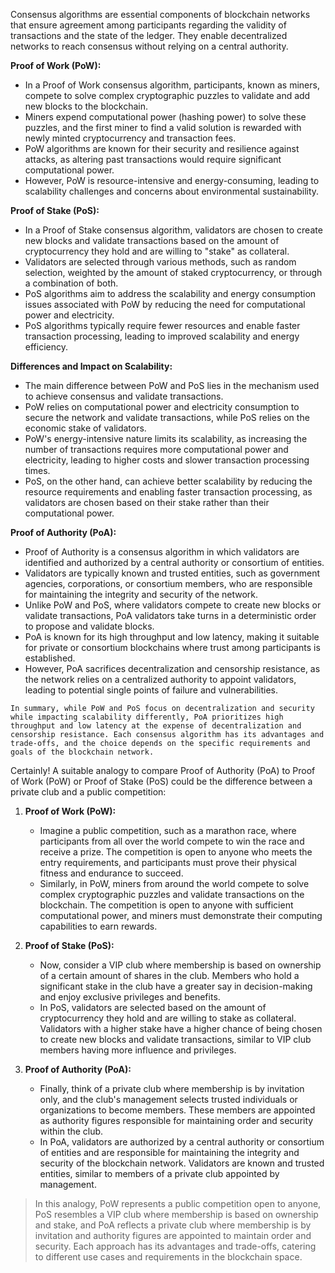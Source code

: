 Consensus algorithms are essential components of blockchain networks that ensure agreement among participants regarding the validity of transactions and the state of the ledger. They enable decentralized networks to reach consensus without relying on a central authority.

**Proof of Work (PoW):**
- In a Proof of Work consensus algorithm, participants, known as miners, compete to solve complex cryptographic puzzles to validate and add new blocks to the blockchain.
- Miners expend computational power (hashing power) to solve these puzzles, and the first miner to find a valid solution is rewarded with newly minted cryptocurrency and transaction fees.
- PoW algorithms are known for their security and resilience against attacks, as altering past transactions would require significant computational power.
- However, PoW is resource-intensive and energy-consuming, leading to scalability challenges and concerns about environmental sustainability.

**Proof of Stake (PoS):**
- In a Proof of Stake consensus algorithm, validators are chosen to create new blocks and validate transactions based on the amount of cryptocurrency they hold and are willing to "stake" as collateral.
- Validators are selected through various methods, such as random selection, weighted by the amount of staked cryptocurrency, or through a combination of both.
- PoS algorithms aim to address the scalability and energy consumption issues associated with PoW by reducing the need for computational power and electricity.
- PoS algorithms typically require fewer resources and enable faster transaction processing, leading to improved scalability and energy efficiency.

**Differences and Impact on Scalability:**
- The main difference between PoW and PoS lies in the mechanism used to achieve consensus and validate transactions.
- PoW relies on computational power and electricity consumption to secure the network and validate transactions, while PoS relies on the economic stake of validators.
- PoW's energy-intensive nature limits its scalability, as increasing the number of transactions requires more computational power and electricity, leading to higher costs and slower transaction processing times.
- PoS, on the other hand, can achieve better scalability by reducing the resource requirements and enabling faster transaction processing, as validators are chosen based on their stake rather than their computational power.

**Proof of Authority (PoA):**
- Proof of Authority is a consensus algorithm in which validators are identified and authorized by a central authority or consortium of entities.
- Validators are typically known and trusted entities, such as government agencies, corporations, or consortium members, who are responsible for maintaining the integrity and security of the network.
- Unlike PoW and PoS, where validators compete to create new blocks or validate transactions, PoA validators take turns in a deterministic order to propose and validate blocks.
- PoA is known for its high throughput and low latency, making it suitable for private or consortium blockchains where trust among participants is established.
- However, PoA sacrifices decentralization and censorship resistance, as the network relies on a centralized authority to appoint validators, leading to potential single points of failure and vulnerabilities.


``` 
In summary, while PoW and PoS focus on decentralization and security while impacting scalability differently, PoA prioritizes high throughput and low latency at the expense of decentralization and censorship resistance. Each consensus algorithm has its advantages and trade-offs, and the choice depends on the specific requirements and goals of the blockchain network.
```

Certainly! A suitable analogy to compare Proof of Authority (PoA) to Proof of Work (PoW) or Proof of Stake (PoS) could be the difference between a private club and a public competition:

1. **Proof of Work (PoW):**
   - Imagine a public competition, such as a marathon race, where participants from all over the world compete to win the race and receive a prize. The competition is open to anyone who meets the entry requirements, and participants must prove their physical fitness and endurance to succeed.
   - Similarly, in PoW, miners from around the world compete to solve complex cryptographic puzzles and validate transactions on the blockchain. The competition is open to anyone with sufficient computational power, and miners must demonstrate their computing capabilities to earn rewards.

2. **Proof of Stake (PoS):**
   - Now, consider a VIP club where membership is based on ownership of a certain amount of shares in the club. Members who hold a significant stake in the club have a greater say in decision-making and enjoy exclusive privileges and benefits.
   - In PoS, validators are selected based on the amount of cryptocurrency they hold and are willing to stake as collateral. Validators with a higher stake have a higher chance of being chosen to create new blocks and validate transactions, similar to VIP club members having more influence and privileges.

3. **Proof of Authority (PoA):**
   - Finally, think of a private club where membership is by invitation only, and the club's management selects trusted individuals or organizations to become members. These members are appointed as authority figures responsible for maintaining order and security within the club.
   - In PoA, validators are authorized by a central authority or consortium of entities and are responsible for maintaining the integrity and security of the blockchain network. Validators are known and trusted entities, similar to members of a private club appointed by management.

> In this analogy, PoW represents a public competition open to anyone, PoS resembles a VIP club where membership is based on ownership and stake, and PoA reflects a private club where membership is by invitation and authority figures are appointed to maintain order and security. Each approach has its advantages and trade-offs, catering to different use cases and requirements in the blockchain space.








